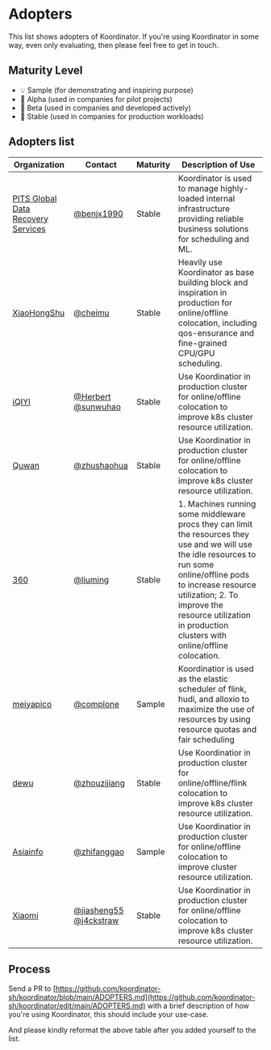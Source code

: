 # Adopters

This list shows adopters of Koordinator. If you're using Koordinator in some way, even only evaluating, then please feel
free to get in touch.

## Maturity Level

- 💡 Sample (for demonstrating and inspiring purpose)
- 👶 Alpha (used in companies for pilot projects)
- 👦 Beta (used in companies and developed actively)
- 👨 Stable (used in companies for production workloads)

## Adopters list

| Organization                                                        | Contact                                                                              | Maturity | Description of Use                                                                                                                                                                                                                                                                         |
|---------------------------------------------------------------------|--------------------------------------------------------------------------------------|----------|--------------------------------------------------------------------------------------------------------------------------------------------------------------------------------------------------------------------------------------------------------------------------------------------|
| [PITS Global Data Recovery Services](https://pitsdatarecovery.net/) | [@benjx1990](https://github.com/benjx1990)                                           | Stable   | Koordinator is used to manage highly-loaded internal infrastructure providing reliable business solutions for scheduling and ML.                                                                                                                                                           |
| [XiaoHongShu](https://xiaohongshu.com)                              | [@cheimu](https://github.com/cheimu)                                                 | Stable   | Heavily use Koordinator as base building block and inspiration in production for online/offline colocation, including qos-ensurance and fine-grained CPU/GPU scheduling.                                                                                                                   |
| [iQIYI](https://www.iqiyi.com/)                                     | [@Herbert](https://github.com/wangxiaoq) [@sunwuhao](mailTo:sunwuhao001@hotmail.com) | Stable   | Use Koordinatior in production cluster for online/offline colocation to improve k8s cluster resource utilization.                                                                                                                                                                          |
| [Quwan](https://www.52tt.com)                                       | [@zhushaohua](mailTo:zhushaohua@52tt.com)                                            | Stable   | Use Koordinatior in production cluster for online/offline colocation to improve k8s cluster resource utilization.                                                                                                                                                                          |
| [360](https://www.360.com)                                          | [@liuming](https://github.com/lucming)                                               | Stable   | 1. Machines running some middleware procs they can limit the resources they use and we will use the idle resources to run some online/offline pods to increase resource utilization; 2. To improve the resource utilization in production clusters with online/offline colocation.         |
| [meiyapico](https://www.300188.cn/)                                 | [@complone](https://github.com/complone)                                             | Sample   | Koordinatior is used as the elastic scheduler of flink, hudi, and alloxio to maximize the use of resources by using resource quotas and fair scheduling                                                                                                                                    |
| [dewu](https://www.dewu.com/)                                       | [@zhouzijiang](https://github.com/zhouzijiang)                                       | Stable   | Use Koordinatior in production cluster for online/offline/flink colocation to improve k8s cluster resource utilization.                                                                                                                                                                    |
| [Asiainfo](https://www.asiainfo.com/zh_cn/index.html)                                       | [@zhifanggao](https://github.com/zhifanggao)                                       | Sample   | Use Koordinatior in production cluster for online/offline colocation to improve cluster resource utilization.                                                                                                                                                                    |
| [Xiaomi](https://mi.com)                                            | [@jiasheng55](https://github.com/jiasheng55) [@j4ckstraw](https://github.com/j4ckstraw) | Stable| Use Koordinatior in production cluster for online/offline colocation to improve k8s cluster resource utilization. |
## Process

Send a PR
to [https://github.com/koordinator-sh/koordinator/blob/main/ADOPTERS.md](https://github.com/koordinator-sh/koordinator/edit/main/ADOPTERS.md)
with a brief description of how you're using Koordinator, this should include your use-case.

And please kindly reformat the above table after you added yourself to the list.
